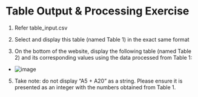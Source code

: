 # Table Output & Processing Exercise

1. Refer table_input.csv

2. Select and display this table (named Table 1) in the exact same format

3. On the bottom of the website, display the following table (named Table 2) and its corresponding values using the data processed from Table 1:

- ![image](https://github.com/user-attachments/assets/4c9db6d6-816f-4296-b669-6d5eb2e7eb13)

5. Take note: do not display “A5 + A20” as a string. Please ensure it is presented as an integer with the numbers obtained from Table 1.
